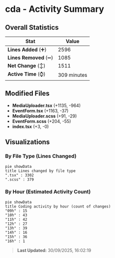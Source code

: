 # cda - Activity Summary 

## Overall Statistics

| Stat                   | Value                                                             |
| ---------------------- | ----------------------------------------------------------------- |
| **Lines Added** (➕)   | 2596                                          |
| **Lines Removed** (➖) | 1085                                        |
| **Net Change** (↕)    | 1511                |
| **Active Time** (⌚)   | 309 minutes |


## Modified Files
- **MediaUploader.tsx** (+1135, -964)
- **EventForm.tsx** (+1163, -37)
- **MediaUploader.scss** (+91, -29)
- **EventForm.scss** (+204, -55)
- **index.tsx** (+3, -0)

## Visualizations

### By File Type (Lines Changed)

```mermaid
pie showData
title Lines changed by file type
".tsx" : 3302
".scss" : 379
```

### By Hour (Estimated Activity Count)

```mermaid
pie showData
title Coding activity by hour (count of changes)
"09h" : 15
"10h" : 43
"11h" : 42
"12h" : 27
"13h" : 39
"14h" : 16
"15h" : 36
"16h" : 1
```


> **Last Updated:** 30/09/2025, 16:02:19
